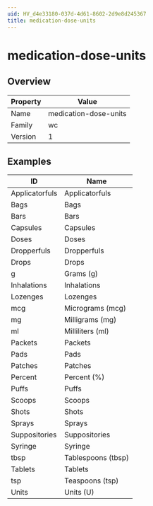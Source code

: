```yaml
---
uid: HV_d4e33180-037d-4d61-8602-2d9e8d245367
title: medication-dose-units
---
```


# medication-dose-units

## Overview

Property|Value
---|--- 
Name|medication-dose-units 
Family|wc 
Version|1

## Examples

ID|Name
---|--- 
Applicatorfuls|Applicatorfuls 
Bags|Bags 
Bars|Bars 
Capsules|Capsules 
Doses|Doses 
Dropperfuls|Dropperfuls 
Drops|Drops 
g|Grams (g) 
Inhalations|Inhalations 
Lozenges|Lozenges 
mcg|Micrograms (mcg) 
mg|Milligrams (mg) 
ml|Milliliters (ml) 
Packets|Packets 
Pads|Pads 
Patches|Patches 
Percent|Percent (%) 
Puffs|Puffs 
Scoops|Scoops 
Shots|Shots 
Sprays|Sprays 
Suppositories|Suppositories 
Syringe|Syringe 
tbsp|Tablespoons (tbsp) 
Tablets|Tablets 
tsp|Teaspoons (tsp) 
Units|Units (U)